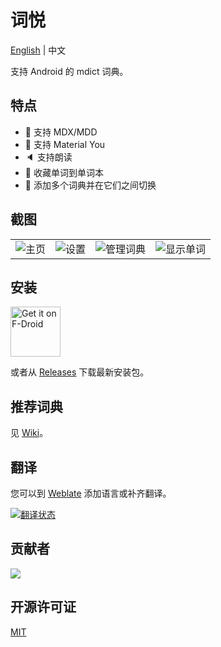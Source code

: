 # 词悦

[English](./README.md) | 中文

支持 Android 的 mdict 词典。

## 特点

* 📄 支持 MDX/MDD
* 🎨 支持 Material You
* 🔈 支持朗读
* 🔖 收藏单词到单词本
* 📙 添加多个词典并在它们之间切换

## 截图

|||||
|--|--|--|--|
| <img alt="主页" src="https://github.com/user-attachments/assets/b0ec822d-d975-49c8-a82b-37e91ca04156"> | <img alt="设置" src="https://github.com/user-attachments/assets/20a3f347-b9c5-4cfd-8d1e-f9d9090a90e4"> | <img alt="管理词典" src="https://github.com/user-attachments/assets/d8b904b6-9ed1-40db-93fd-ddc99d18459e"> | <img alt="显示单词" src="https://github.com/user-attachments/assets/6de46e3e-c032-4c7b-9dfc-fd11b70cff52"> |

## 安装

[<img src="https://fdroid.gitlab.io/artwork/badge/get-it-on.png"
     alt="Get it on F-Droid"
     height="80">](https://f-droid.org/packages/org.eu.mumulhl.ciyue/)

或者从 [Releases](https://github.com/mumu-lhl/Ciyue/releases/latest) 下载最新安装包。

## 推荐词典

见 [Wiki](https://github.com/mumu-lhl/Ciyue/wiki/%E6%8E%A8%E8%8D%90%E8%AF%8D%E5%85%B8)。

## 翻译

您可以到 [Weblate](https://hosted.weblate.org/engage/ciyue/) 添加语言或补齐翻译。

<a href="https://hosted.weblate.org/engage/ciyue/">
<img src="https://hosted.weblate.org/widget/ciyue/app/multi-auto.svg" alt="翻译状态" />
</a>

## 贡献者

<a href="https://github.com/mumu-lhl/Ciyue/graphs/contributors">
  <img src="https://contrib.rocks/image?repo=mumu-lhl/Ciyue" />
</a>

## 开源许可证

[MIT](./LICENSE)
